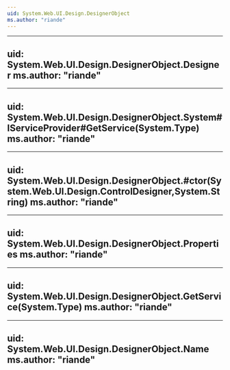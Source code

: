 ```yaml
---
uid: System.Web.UI.Design.DesignerObject
ms.author: "riande"
---
```


---
uid: System.Web.UI.Design.DesignerObject.Designer
ms.author: "riande"
---

---
uid: System.Web.UI.Design.DesignerObject.System#IServiceProvider#GetService(System.Type)
ms.author: "riande"
---

---
uid: System.Web.UI.Design.DesignerObject.#ctor(System.Web.UI.Design.ControlDesigner,System.String)
ms.author: "riande"
---

---
uid: System.Web.UI.Design.DesignerObject.Properties
ms.author: "riande"
---

---
uid: System.Web.UI.Design.DesignerObject.GetService(System.Type)
ms.author: "riande"
---

---
uid: System.Web.UI.Design.DesignerObject.Name
ms.author: "riande"
---
